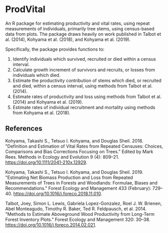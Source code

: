 # ProdVital

An R package for estimating productivity and vital rates, using repeat measurements of individuals, primarily tree stems, using census-based data from plots. The package draws heavily on work published in Talbot et al. (2014), Kohyama et al. (2018), and Kohyama et al. (2019).

Specifically, the package provides functions to:

1. Identify individuals which survived, recruited or died within a census interval. 
2. Calculate growth increment of survivors and recruits, or losses from individuals which died.
3. Estimate the productivity contribution of stems which died, or recruited and died, within a census interval, using methods from Talbot et al. (2014).
4. Estimate rates of productivity and loss using methods from Talbot et al. (2014) and Kohyama et al. (2019).
5. Estimate rates of individual recruitment and mortality using methods from Kohyama et al. (2018).

## References

Kohyama, Takashi S., Tetsuo I. Kohyama, and Douglas Sheil. 2018. "Definition and Estimation of Vital Rates from Repeated Censuses: Choices, Comparisons and Bias Corrections Focusing on Trees." Edited by Mark Rees. Methods in Ecology and Evolution 9 (4): 809–21. https://doi.org/10.1111/2041-210x.12929.

Kohyama, Takashi S., Tetsuo I. Kohyama, and Douglas Sheil. 2019. "Estimating Net Biomass Production and Loss from Repeated Measurements of Trees in Forests and Woodlands: Formulae, Biases and Recommendations." Forest Ecology and Management 433 (February): 729–40. https://doi.org/10.1016/j.foreco.2018.11.010.

Talbot, Joey, Simon L. Lewis, Gabriela Lopez-Gonzalez, Roel J. W. Brienen, Abel Monteagudo, Timothy R. Baker, Ted R. Feldpausch, et al. 2014. "Methods to Estimate Aboveground Wood Productivity from Long-Term Forest Inventory Plots." Forest Ecology and Management 320: 30–38. https://doi.org/10.1016/j.foreco.2014.02.021.
